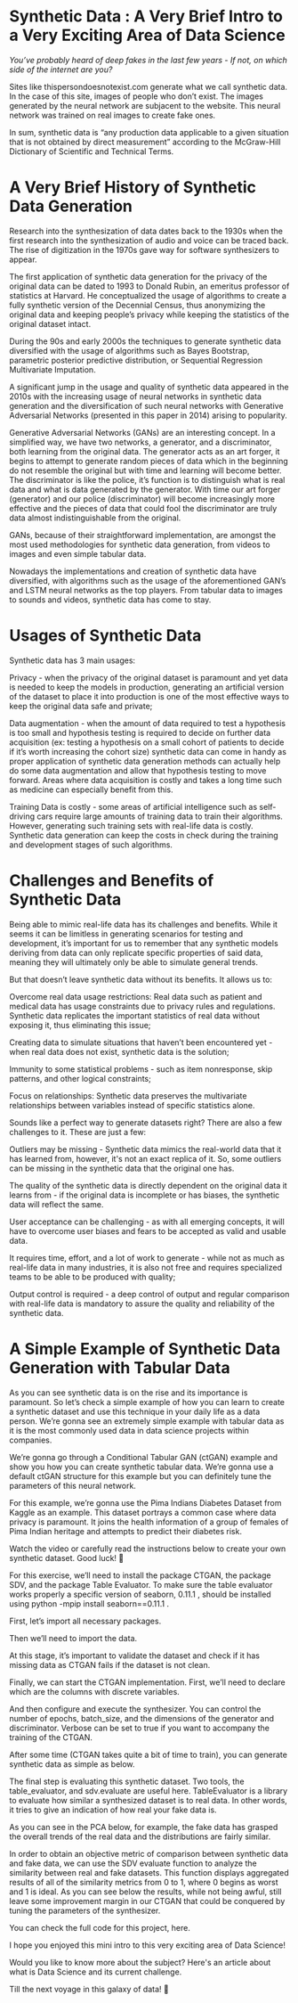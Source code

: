 # Synthetic Data : A Very Brief Intro to a Very Exciting Area of Data Science
_You’ve probably heard of deep fakes in the last few years - If not, on which side of the internet are you?_

Sites like thispersondoesnotexist.com generate what we call synthetic data. In the case of this site, images of people who don’t exist. The images generated by the neural network are subjacent to the website. This neural network was trained on real images to create fake ones. 



In sum, synthetic data is “any production data applicable to a given situation that is not obtained by direct measurement” according to the McGraw-Hill Dictionary of Scientific and Technical Terms. 

# A Very Brief History of Synthetic Data Generation
Research into the synthesization of data dates back to the 1930s when the first research into the synthesization of audio and voice can be traced back. The rise of digitization in the 1970s gave way for software synthesizers to appear. 

The first application of synthetic data generation for the privacy of the original data can be dated to 1993 to Donald Rubin, an emeritus professor of statistics at Harvard. He conceptualized the usage of algorithms to create a fully synthetic version of the Decennial Census, thus anonymizing the original data and keeping people’s privacy while keeping the statistics of the original dataset intact. 

During the 90s and early 2000s the techniques to generate synthetic data diversified with the usage of algorithms such as Bayes Bootstrap, parametric posterior predictive distribution, or Sequential Regression Multivariate Imputation.

A significant jump in the usage and quality of synthetic data appeared in the 2010s with the increasing usage of neural networks in synthetic data generation and the diversification of such neural networks with Generative Adversarial Networks (presented in this paper in 2014) arising to popularity.

Generative Adversarial Networks (GANs) are an interesting concept. In a simplified way, we have two networks, a generator, and a discriminator, both learning from the original data. The generator acts as an art forger, it begins to attempt to generate random pieces of data which in the beginning do not resemble the original but with time and learning will become better. The discriminator is like the police, it’s function is to distinguish what is real data and what is data generated by the generator. With time our art forger (generator) and our police (discriminator) will become increasingly more effective and the pieces of data that could fool the discriminator are truly data almost indistinguishable from the original.



GANs, because of their straightforward implementation, are amongst the most used methodologies for synthetic data generation, from videos to images and even simple tabular data.

Nowadays the implementations and creation of synthetic data have diversified, with algorithms such as the usage of the aforementioned GAN’s and LSTM neural networks as the top players. From tabular data to images to sounds and videos, synthetic data has come to stay.

# Usages of Synthetic Data 
Synthetic data has 3 main usages:

Privacy -  when the privacy of the original dataset is paramount and yet data is needed to keep the models in production, generating an artificial version of the dataset to place it into production is one of the most effective ways to keep the original data safe and private;

Data augmentation - when the amount of data required to test a hypothesis is too small and hypothesis testing is required to decide on further data acquisition (ex: testing a hypothesis on a small cohort of patients to decide if it’s worth increasing the cohort size) synthetic data can come in handy as proper application of synthetic data generation methods can actually help do some data augmentation and allow that hypothesis testing to move forward. Areas where data acquisition is costly and takes a long time such as medicine can especially benefit from this. 

Training Data is costly -  some areas of artificial intelligence such as self-driving cars require large amounts of training data to train their algorithms. However, generating such training sets with real-life data is costly. Synthetic data generation can keep the costs in check during the training and development stages of such algorithms. 

# Challenges and Benefits of Synthetic Data
Being able to mimic real-life data has its challenges and benefits. While it seems it can be limitless in generating scenarios for testing and development, it’s important for us to remember that any synthetic models deriving from data can only replicate specific properties of said data, meaning they will ultimately only be able to simulate general trends. 

But that doesn’t leave synthetic data without its benefits. It allows us to:

Overcome real data usage restrictions: Real data such as patient and medical data has usage constraints due to privacy rules and regulations. Synthetic data replicates the important statistics of real data without exposing it, thus eliminating this issue;

Creating data to simulate situations that haven’t been encountered yet -  when real data does not exist, synthetic data is the solution;

Immunity to some statistical problems - such as item nonresponse, skip patterns, and other logical constraints;

Focus on relationships: Synthetic data preserves the multivariate relationships between variables instead of specific statistics alone. 

Sounds like a perfect way to generate datasets right? There are also a few challenges to it. These are just a few:

Outliers may be missing - Synthetic data mimics the real-world data that it has learned from, however, it's not an exact replica of it. So, some outliers can be missing in the synthetic data that the original one has. 

The quality of the synthetic data is directly dependent on the original data it learns from - if the original data is incomplete or has biases, the synthetic data will reflect the same.

User acceptance can be challenging - as with all emerging concepts, it will have to overcome user biases and fears to be accepted as valid and usable data.

It requires time, effort, and a lot of work to generate - while not as much as real-life data in many industries, it is also not free and requires specialized teams to be able to be produced with quality;

Output control is required - a deep control of output and regular comparison with real-life data is mandatory to assure the quality and reliability of the synthetic data.

# A Simple Example of Synthetic Data Generation with Tabular Data
As you can see synthetic data is on the rise and its importance is paramount. So let’s check a simple example of how you can learn to create a synthetic dataset and use this technique in your daily life as a data person. We’re gonna see an extremely simple example with tabular data as it is the most commonly used data in data science projects within companies. 

We’re gonna go through a Conditional Tabular GAN (ctGAN) example and show you how you can create synthetic tabular data. We’re gonna use a default ctGAN structure for this example but you can definitely tune the parameters of this neural network. 

For this example, we’re gonna use the Pima Indians Diabetes Dataset from Kaggle as an example. This dataset portrays a common case where data privacy is paramount. It joins the health information of a group of females of Pima Indian heritage and attempts to predict their diabetes risk. 

Watch the video or carefully read the instructions below to create your own synthetic dataset. Good luck! 💪


For this exercise, we’ll need to install the package CTGAN, the package SDV, and the package Table Evaluator. To make sure the table evaluator works properly a specific version of seaborn, 0.11.1 , should be installed using python -mpip install seaborn==0.11.1 . 

First, let’s import all necessary packages.



Then we’ll need to import the data.



At this stage, it’s important to validate the dataset and check if it has missing data as CTGAN fails if the dataset is not clean. 

Finally, we can start the CTGAN implementation. First, we’ll need to declare which are the columns with discrete variables.



And then configure and execute the synthesizer. You can control the number of epochs, batch_size, and the dimensions of the generator and discriminator. Verbose can be set to true if you want to accompany the training of the CTGAN. 



After some time (CTGAN takes quite a bit of time to train), you can generate synthetic data as simple as below.



The final step is evaluating this synthetic dataset. Two tools, the table_evaluator, and sdv.evaluate are useful here. TableEvaluator is a library to evaluate how similar a synthesized dataset is to real data. In other words, it tries to give an indication of how real your fake data is.

As you can see in the PCA below, for example, the fake data has grasped the overall trends of the real data and the distributions are fairly similar. 



In order to obtain an objective metric of comparison between synthetic data and fake data, we can use the SDV evaluate function to analyze the similarity between real and fake datasets. This function displays aggregated results of all of the similarity metrics from 0 to 1, where 0 begins as worst and 1 is ideal. As you can see below the results, while not being awful, still leave some improvement margin in our CTGAN that could be conquered by tuning the parameters of the synthesizer. 



You can check the full code for this project, here.

I hope you enjoyed this mini intro to this very exciting area of Data Science!

Would you like to know more about the subject? Here's an article about what is Data Science and its current challenge.

Till the next voyage in this galaxy of data! 👋
